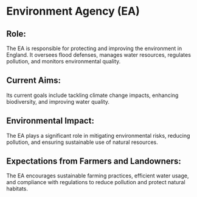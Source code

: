 # Environment Agency (EA)
## Role: 
The EA is responsible for protecting and improving the environment in England. It oversees flood defenses, manages water resources, regulates pollution, and monitors environmental quality.
## Current Aims: 
Its current goals include tackling climate change impacts, enhancing biodiversity, and improving water quality.
## Environmental Impact: 
The EA plays a significant role in mitigating environmental risks, reducing pollution, and ensuring sustainable use of natural resources.
## Expectations from Farmers and Landowners: 
The EA encourages sustainable farming practices, efficient water usage, and compliance with regulations to reduce pollution and protect natural habitats.